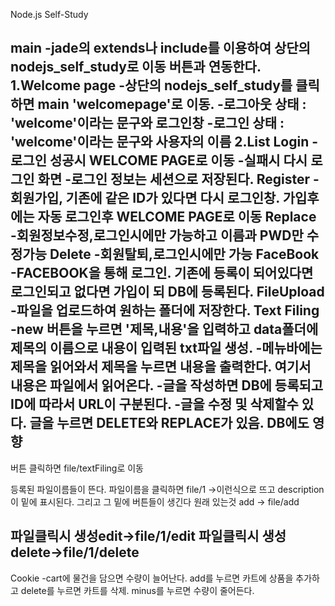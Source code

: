 Node.js Self-Study

main
-jade의 extends나 include를 이용하여 상단의 nodejs_self_study로 이동 버튼과 연동한다.
1.Welcome page
-상단의 nodejs_self_study를 클릭하면 main 'welcomepage'로 이동.
-로그아웃 상태 : 'welcome'이라는 문구와 로그인창
-로그인 상태   : 'welcome'이라는 문구와 사용자의 이름
2.List
Login
-로그인 성공시 WELCOME PAGE로 이동
-실패시 다시 로그인 화면
-로그인 정보는 세션으로 저장된다.
Register
-회원가입, 기존에 같은 ID가 있다면 다시 로그인창. 가입후에는 자동 로그인후 WELCOME PAGE로 이동
Replace
-회원정보수정,로그인시에만 가능하고 이름과 PWD만 수정가능
Delete
-회원탈퇴,로그인시에만 가능
FaceBook
-FACEBOOK을 통해 로그인. 기존에 등록이 되어있다면 로그인되고 없다면 가입이 되 DB에 등록된다.
FileUpload
-파일을 업로드하여 원하는 폴더에 저장한다.
Text Filing
-new 버튼을 누르면 '제목,내용'을 입력하고 data폴더에 제목의 이름으로 내용이 입력된 txt파일 생성.
-메뉴바에는 제목을 읽어와서 제목을 누르면 내용을 출력한다. 여기서 내용은 파일에서 읽어온다.
-글을 작성하면 DB에 등록되고 ID에 따라서 URL이 구분된다.
-글을 수정 및 삭제할수 있다. 글을 누르면 DELETE와 REPLACE가 있음. DB에도 영향
--
버튼 클릭하면 file/textFiling로 이동

등록된 파일이름들이 뜬다.
파일이름을 클릭하면 file/1 ->이런식으로 뜨고 description이 밑에 표시된다.
그리고 그 밑에 버튼들이 생긴다
원래 있는것 add -> file/add

파일클릭시 생성edit->file/1/edit
파일클릭시 생성delete->file/1/delete 
--
Cookie
-cart에 물건을 담으면 수량이 늘어난다. add를 누르면 카트에 상품을 추가하고 delete를 누르면 카트를 삭제. minus를 누르면 수량이 줄어든다.
